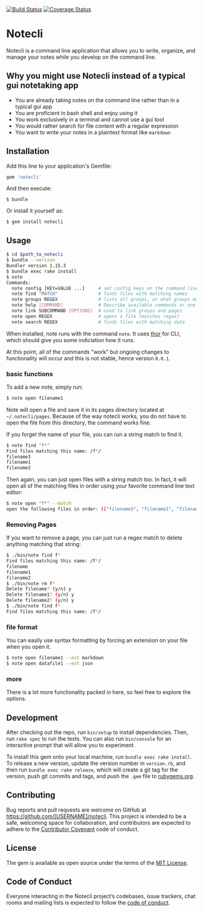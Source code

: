 [![Build Status](https://travis-ci.org/zpallin/notecli.svg?branch=master)](https://travis-ci.org/zpallin/notecli) [![Coverage Status](https://coveralls.io/repos/github/zpallin/notecli/badge.svg?branch=master)](https://coveralls.io/github/zpallin/notecli?branch=master) 

# Notecli

Notecli is a command line application that allows you to write, organize, and manage your notes while you develop on the command line.

## Why you might use Notecli instead of a typical gui notetaking app

- You are already taking notes on the command line rather than in a typical gui app
- You are proficient in bash shell and enjoy using it
- You work exclusively in a terminal and cannot use a gui tool
- You would rather search for file content with a regular expression
- You want to write your notes in a plaintext format like `markdown`

## Installation

Add this line to your application's Gemfile:

```ruby
gem 'notecli'
```

And then execute:

    $ bundle

Or install it yourself as:

    $ gem install notecli

## Usage

```bash
$ cd $path_to_notecli
$ bundle --version
Bundler version 1.15.3
$ bundle exec rake install
$ note
Commands:
  note config [KEY=VALUE ...]     # set config keys on the command line (nesting works)
  note find "MATCH"               # finds files with matching names
  note groups REGEX               # lists all groups, or what groups match
  note help [COMMAND]             # Describe available commands or one specific command
  note link SUBCOMMAND [OPTIONS]  # used to link groups and pages
  note open REGEX                 # opens a file (matches regex)
  note search REGEX               # finds files with matching data
```

When installed, note runs with the command `note`. It uses [thor](http://whatisthor.com/) for CLI, which should give you some indiciation how it runs.

At this point, all of the commands "work" but ongoing changes to functionality will occur and this is not stable, hence version `0.0.1`.

### basic functions

To add a new note, simply run:

```bash
$ note open filename1
```

Note will open a file and save it in its pages directory located at `~/.notecli/pages`. Because of the way notecli works, you do not have to open the file from this directory, the command works fine.

If you forget the name of your file, you can run a string match to find it.

```bash
$ note find "f*"
Find files matching this name: /f*/
filename3
filename1
filename2
```

Then again, you can just open files with a string match too. In fact, it will open all of the matching files in order using your favorite command line text editor:

```bash
$ note open "f*" --match
open the following files in order: (["filename3", "filename1", "filename2"])
```

### Removing Pages

If you want to remove a page, you can just run a regex match to delete anything matching that string:

```bash
$ ./bin/note find f*
Find files matching this name: /f*/
filename
filename1
filename2
$ ./bin/note rm f*
Delete filename? (y/n) y
Delete filename1? (y/n) y
Delete filename2? (y/n) y
$ ./bin/note find f*
Find files matching this name: /f*/
```

### file format
You can easily use syntax formatting by forcing an extension on your file when you open it. 

```bash
$ note open filename1 --ext markdown
$ note open datafile1 --ext json
```

### more

There is a lot more functionality packed in here, so feel free to explore the options.


## Development

After checking out the repo, run `bin/setup` to install dependencies. Then, run `rake spec` to run the tests. You can also run `bin/console` for an interactive prompt that will allow you to experiment.

To install this gem onto your local machine, run `bundle exec rake install`. To release a new version, update the version number in `version.rb`, and then run `bundle exec rake release`, which will create a git tag for the version, push git commits and tags, and push the `.gem` file to [rubygems.org](https://rubygems.org).

## Contributing

Bug reports and pull requests are welcome on GitHub at https://github.com/[USERNAME]/notecli. This project is intended to be a safe, welcoming space for collaboration, and contributors are expected to adhere to the [Contributor Covenant](http://contributor-covenant.org) code of conduct.

## License

The gem is available as open source under the terms of the [MIT License](http://opensource.org/licenses/MIT).

## Code of Conduct

Everyone interacting in the Notecli project’s codebases, issue trackers, chat rooms and mailing lists is expected to follow the [code of conduct](https://github.com/[USERNAME]/notecli/blob/master/CODE_OF_CONDUCT.md).
